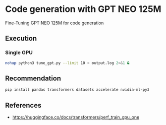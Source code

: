 # Code generation with GPT NEO 125M

Fine-Tuning GPT NEO 125M for code generation

## Execution

### Single GPU

```bash
nohup python3 tune_gpt.py --limit 10 > output.log 2>&1 &
```

## Recommendation

```bash
pip install pandas transformers datasets accelerate nvidia-ml-py3
```

## References

- https://huggingface.co/docs/transformers/perf_train_gpu_one
